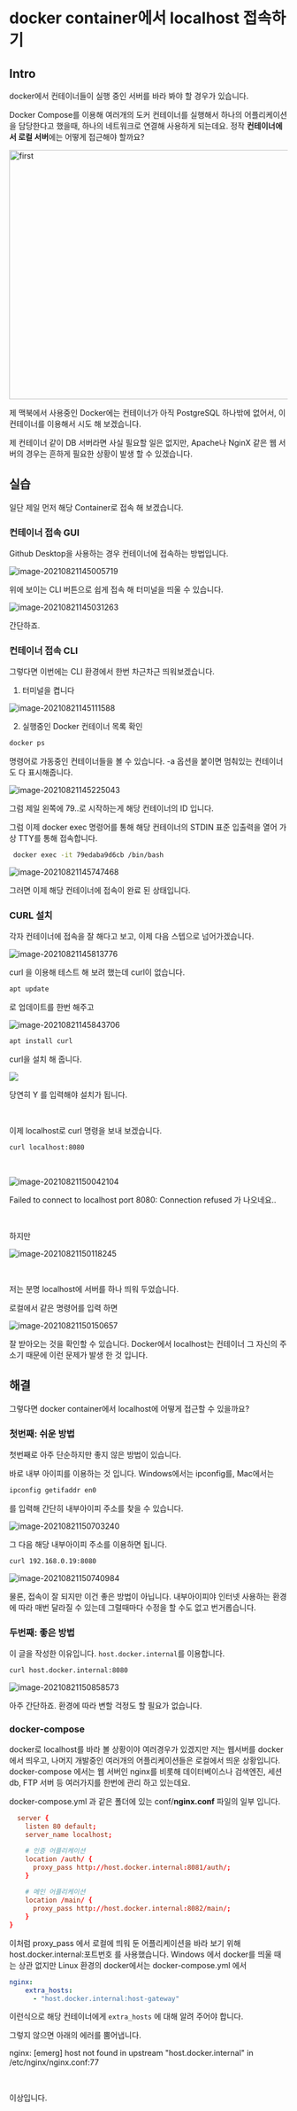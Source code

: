 # docker container에서 localhost 접속하기

## Intro

docker에서 컨테이너들이 실행 중인 서버를 바라 봐야 할 경우가 있습니다. 

Docker Compose를 이용해 여러개의 도커 컨테이너를 실행해서 하나의 어플리케이션을 담당한다고 했을때, 하나의 네트워크로 연결해 사용하게 되는데요. 정작 **컨테이너에서 로컬 서버**에는 어떻게 접근해야 할까요?

<img src="https://raw.githubusercontent.com/Shane-Park/markdownBlog/master/devops/docker/localhost.assets/image-20210821144823960.png" width=750 height=450 alt=first>

제 맥북에서 사용중인 Docker에는 컨테이너가 아직 PostgreSQL 하나밖에 없어서, 이 컨테이너를 이용해서 시도 해 보겠습니다.

제 컨테이너 같이 DB 서버라면 사실 필요할 일은 없지만, Apache나 NginX 같은 웹 서버의 경우는 흔하게 필요한 상황이 발생 할 수 있겠습니다.

## 실습

일단 제일 먼저 해당 Container로 접속 해 보겠습니다.

### 컨테이너 접속 GUI

Github Desktop을 사용하는 경우 컨테이너에 접속하는 방법입니다.

![image-20210821145005719](https://raw.githubusercontent.com/Shane-Park/markdownBlog/master/devops/docker/localhost.assets/image-20210821145005719.png)

위에 보이는 CLI 버튼으로 쉽게 접속 해 터미널을 띄울 수 있습니다.

![image-20210821145031263](https://raw.githubusercontent.com/Shane-Park/markdownBlog/master/devops/docker/localhost.assets/image-20210821145031263.png)

간단하죠. 

### 컨테이너 접속 CLI

그렇다면 이번에는 CLI 환경에서 한번 차근차근 띄워보겠습니다.

1. 터미널을 켭니다

![image-20210821145111588](https://raw.githubusercontent.com/Shane-Park/markdownBlog/master/devops/docker/localhost.assets/image-20210821145111588.png)

2. 실행중인 Docker 컨테이너 목록 확인

```bash
docker ps
```

명령어로 가동중인 컨테이너들을 볼 수 있습니다. -a 옵션을 붙이면 멈춰있는 컨테이너도 다 표시해줍니다.

![image-20210821145225043](https://raw.githubusercontent.com/Shane-Park/markdownBlog/master/devops/docker/localhost.assets/image-20210821145225043.png)

그럼 제일 왼쪽에 79..로 시작하는게 해당 컨테이너의 ID 입니다.

그럼 이제 docker exec 명령어를 통해 해당 컨테이너의 STDIN 표준 입출력을 열어 가상 TTY를 통해 접속합니다.

```bash
 docker exec -it 79edaba9d6cb /bin/bash
```

![image-20210821145747468](https://raw.githubusercontent.com/Shane-Park/markdownBlog/master/devops/docker/localhost.assets/image-20210821145747468.png)

그러면 이제 해당 컨테이너에 접속이 완료 된 상태입니다.

### CURL 설치

각자 컨테이너에 접속을 잘 해다고 보고, 이제 다음 스텝으로 넘어가겠습니다.

![image-20210821145813776](https://raw.githubusercontent.com/Shane-Park/markdownBlog/master/devops/docker/localhost.assets/image-20210821145813776.png)

curl 을 이용해 테스트 해 보려 했는데 curl이 없습니다.	

```bash
apt update
```

로 업데이트를 한번 해주고

![image-20210821145843706](https://raw.githubusercontent.com/Shane-Park/markdownBlog/master/devops/docker/localhost.assets/image-20210821145843706.png)

```bash
apt install curl
```



curl을 설치 해 줍니다.

![](https://raw.githubusercontent.com/Shane-Park/markdownBlog/master/devops/docker/localhost.assets/image-20210821150012235.png)

당연히 Y 를 입력해야 설치가 됩니다. 

​	

이제 localhost로 curl 명령을 보내 보겠습니다.

```bash
curl localhost:8080
```

​	

![image-20210821150042104](https://raw.githubusercontent.com/Shane-Park/markdownBlog/master/devops/docker/localhost.assets/image-20210821150042104.png)

Failed to connect to localhost port 8080: Connection refused 가 나오네요..

​	

하지만

![image-20210821150118245](https://raw.githubusercontent.com/Shane-Park/markdownBlog/master/devops/docker/localhost.assets/image-20210821150118245.png)

​		

저는 분명 localhost에 서버를 하나 띄워 두었습니다.

로컬에서 같은 명령어를 입력 하면

![image-20210821150150657](https://raw.githubusercontent.com/Shane-Park/markdownBlog/master/devops/docker/localhost.assets/image-20210821150150657.png)

잘 받아오는 것을 확인할 수 있습니다. Docker에서 localhost는 컨테이너 그 자신의 주소기 때문에 이런 문제가 발생 한 것 입니다.



## 해결	

그렇다면 docker container에서 localhost에 어떻게 접근할 수 있을까요?

### 첫번째: 쉬운 방법	

첫번째로 아주 단순하지만 좋지 않은 방법이 있습니다.

바로 내부 아이피를 이용하는 것 입니다. Windows에서는 ipconfig를, Mac에서는  

```bash
ipconfig getifaddr en0
```



를 입력해 간단히 내부아이피 주소를 찾을 수 있습니다.

![image-20210821150703240](https://raw.githubusercontent.com/Shane-Park/markdownBlog/master/devops/docker/localhost.assets/image-20210821150703240.png)

그 다음 해당 내부아이피 주소를 이용하면 됩니다.

```bash
curl 192.168.0.19:8080
```



![image-20210821150740984](https://raw.githubusercontent.com/Shane-Park/markdownBlog/master/devops/docker/localhost.assets/image-20210821150740984.png)

물론, 접속이 잘 되지만 이건 좋은 방법이 아닙니다. 내부아이피야 인터넷 사용하는 환경에 따라 매번 달라질 수 있는데 그럴때마다 수정을 할 수도 없고 번거롭습니다.

### 두번째: 좋은 방법

이 글을 작성한 이유입니다. `host.docker.internal`를 이용합니다.

```bash
curl host.docker.internal:8080
```

![image-20210821150858573](https://raw.githubusercontent.com/Shane-Park/markdownBlog/master/devops/docker/localhost.assets/image-20210821150858573.png)

아주 간단하죠. 환경에 따라 변할 걱정도 할 필요가 없습니다.

### docker-compose

docker로 localhost를 바라 볼 상황이야 여러경우가 있겠지만 저는 웹서버를 docker에서 띄우고, 나머지 개발중인 여러개의 어플리케이션들은 로컬에서 띄운 상황입니다. docker-compose 에서는 웹 서버인 nginx를 비롯해 데이터베이스나 검색엔진, 세션db, FTP 서버 등 여러가지를 한번에 관리 하고 있는데요. 

docker-compose.yml 과 같은 폴더에 있는 conf/**nginx.conf** 파일의 일부 입니다.

```conf
  server {
  	listen 80 default;
    server_name localhost;

	# 인증 어플리케이션
    location /auth/ {
      proxy_pass http://host.docker.internal:8081/auth/;
    }
	
	# 메인 어플리케이션
    location /main/ {
      proxy_pass http://host.docker.internal:8082/main/;
    }
}


```

이처럼 proxy_pass 에서 로컬에 띄워 둔 어플리케이션을 바라 보기 위해 host.docker.internal:포트번호 를 사용했습니다. Windows 에서 docker를 띄울 때는 상관 없지만 Linux 환경의 docker에서는 docker-compose.yml 에서

```yaml
nginx:
	extra_hosts:
      - "host.docker.internal:host-gateway"

```

이런식으로 해당 컨테이너에게 `extra_hosts` 에 대해 알려 주어야 합니다.

그렇지 않으면 아래의 에러를 뿜어냅니다.

nginx: [emerg] host not found in upstream "host.docker.internal" in /etc/nginx/nginx.conf:77

​	

이상입니다.
